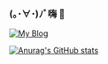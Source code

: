 ### (｡･∀･)ﾉﾞ嗨 👋


[![My Blog](https://img.shields.io/badge/Visit-My%20Blog-green?style=for-the-badge&logo=Bloglovin)](https://blog.moosy.fun)

[![Anurag's GitHub stats](https://github-readme-stats.vercel.app/api?username=BGboy-bit)](https://github.com/anuraghazra/github-readme-stats)
<!--
**BGboy-bit/BGboy-bit** is a ✨ _special_ ✨ repository because its `README.md` (this file) appears on your GitHub profile.

Here are some ideas to get you started:

- 🔭 I’m currently working on ...
- 🌱 I’m currently learning ...
- 👯 I’m looking to collaborate on ...
- 🤔 I’m looking for help with ...
- 💬 Ask me about ...
- 📫 How to reach me: ...
- 😄 Pronouns: ...
- ⚡ Fun fact: ...
-->